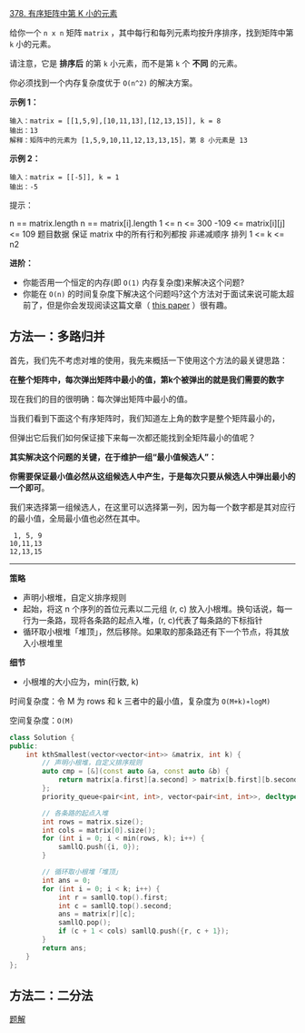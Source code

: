 [378. 有序矩阵中第 K 小的元素](https://leetcode-cn.com/problems/kth-smallest-element-in-a-sorted-matrix/)

给你一个 `n x n` 矩阵 `matrix` ，其中每行和每列元素均按升序排序，找到矩阵中第 `k` 小的元素。

请注意，它是 **排序后** 的第 `k` 小元素，而不是第 `k` 个 **不同** 的元素。

你必须找到一个内存复杂度优于 `O(n^2)` 的解决方案。

**示例 1：**

```
输入：matrix = [[1,5,9],[10,11,13],[12,13,15]], k = 8
输出：13
解释：矩阵中的元素为 [1,5,9,10,11,12,13,13,15]，第 8 小元素是 13
```

**示例 2：**

```
输入：matrix = [[-5]], k = 1
输出：-5
```

提示：

n == matrix.length
n == matrix[i].length
1 <= n <= 300
-109 <= matrix[i][j] <= 109
题目数据 保证 matrix 中的所有行和列都按 非递减顺序 排列
1 <= k <= n2

**进阶：**

- 你能否用一个恒定的内存(即 `O(1)` 内存复杂度)来解决这个问题?
- 你能在 `O(n)` 的时间复杂度下解决这个问题吗?这个方法对于面试来说可能太超前了，但是你会发现阅读这篇文章（ [this paper](http://www.cse.yorku.ca/~andy/pubs/X+Y.pdf) ）很有趣。

## 方法一：多路归并

首先，我们先不考虑对堆的使用，我先来概括一下使用这个方法的最关键思路：

**在整个矩阵中，每次弹出矩阵中最小的值，第k个被弹出的就是我们需要的数字**

现在我们的目的很明确：每次弹出矩阵中最小的值。

当我们看到下面这个有序矩阵时，我们知道左上角的数字是整个矩阵最小的，

但弹出它后我们如何保证接下来每一次都还能找到全矩阵最小的值呢？

**其实解决这个问题的关键，在于维护一组“最小值候选人”：**

**你需要保证最小值必然从这组候选人中产生，于是每次只要从候选人中弹出最小的一个即可**。

我们来选择第一组候选人，在这里可以选择第一列，因为每一个数字都是其对应行的最小值，全局最小值也必然在其中。

```
 1, 5, 9
10,11,13
12,13,15
```

---
**策略**

- 声明小根堆，自定义排序规则
- 起始，将这 n 个序列的首位元素以二元组 (r, c) 放入小根堆。换句话说，每一行为一条路，现将各条路的起点入堆，(r, c)代表了每条路的下标指针
- 循环取小根堆「堆顶」，然后移除。如果取的那条路还有下一个节点，将其放入小根堆里

**细节**

- 小根堆的大小应为，min(行数, k)

时间复杂度：令 M 为 rows 和 k 三者中的最小值，复杂度为 `O(M+k)∗logM)`

空间复杂度：`O(M)`

```c++
class Solution {
public:
    int kthSmallest(vector<vector<int>> &matrix, int k) {
        // 声明小根堆，自定义排序规则
        auto cmp = [&](const auto &a, const auto &b) {
            return matrix[a.first][a.second] > matrix[b.first][b.second];
        };
        priority_queue<pair<int, int>, vector<pair<int, int>>, decltype(cmp)> samllQ(cmp);

        // 各条路的起点入堆
        int rows = matrix.size();
        int cols = matrix[0].size();
        for (int i = 0; i < min(rows, k); i++) {
            samllQ.push({i, 0});
        }

        // 循环取小根堆「堆顶」
        int ans = 0;
        for (int i = 0; i < k; i++) {
            int r = samllQ.top().first;
            int c = samllQ.top().second;
            ans = matrix[r][c];
            samllQ.pop();
            if (c + 1 < cols) samllQ.push({r, c + 1});
        }
        return ans;
    }
};
```

## 方法二：二分法

[题解](https://leetcode-cn.com/problems/kth-smallest-element-in-a-sorted-matrix/solution/you-xu-ju-zhen-zhong-di-kxiao-de-yuan-su-by-leetco/)